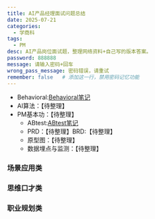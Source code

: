 ```yaml
---
title: AI产品经理面试问题总结
date: 2025-07-21
categories:
  - 学商科
tags:
  - PM
desc: AI产品岗位面试题，整理网络资料+自己写的版本答案。
password: 888888
message: 请输入密码+回车
wrong_pass_message: 密码错误，请重试
remember: false   # 添加这一行，禁用密码记忆功能
---
```


- Behavioral:[Behavioral笔记](../Behavioral面试)
- AI算法：【待整理】
- PM基本功：【待整理】
    - ABtest:[ABtest笔记](../ABtest)
    - PRD：【待整理】BRD:【待整理】
    - 原型图：【待整理】
    - 数据埋点与监测：【待整理】



### 场景应用类



### 思维口才类





### 职业规划类



